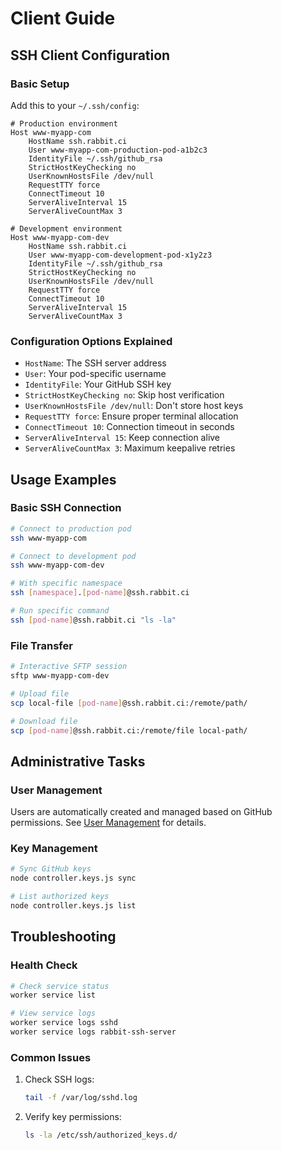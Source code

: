 # Client Guide

## SSH Client Configuration

### Basic Setup

Add this to your `~/.ssh/config`:

```ssh-config
# Production environment
Host www-myapp-com
    HostName ssh.rabbit.ci
    User www-myapp-com-production-pod-a1b2c3
    IdentityFile ~/.ssh/github_rsa
    StrictHostKeyChecking no
    UserKnownHostsFile /dev/null
    RequestTTY force
    ConnectTimeout 10
    ServerAliveInterval 15
    ServerAliveCountMax 3

# Development environment
Host www-myapp-com-dev
    HostName ssh.rabbit.ci
    User www-myapp-com-development-pod-x1y2z3
    IdentityFile ~/.ssh/github_rsa
    StrictHostKeyChecking no
    UserKnownHostsFile /dev/null
    RequestTTY force
    ConnectTimeout 10
    ServerAliveInterval 15
    ServerAliveCountMax 3
```

### Configuration Options Explained

- `HostName`: The SSH server address
- `User`: Your pod-specific username
- `IdentityFile`: Your GitHub SSH key
- `StrictHostKeyChecking no`: Skip host verification
- `UserKnownHostsFile /dev/null`: Don't store host keys
- `RequestTTY force`: Ensure proper terminal allocation
- `ConnectTimeout 10`: Connection timeout in seconds
- `ServerAliveInterval 15`: Keep connection alive
- `ServerAliveCountMax 3`: Maximum keepalive retries

## Usage Examples

### Basic SSH Connection

```bash
# Connect to production pod
ssh www-myapp-com

# Connect to development pod
ssh www-myapp-com-dev

# With specific namespace
ssh [namespace].[pod-name]@ssh.rabbit.ci

# Run specific command
ssh [pod-name]@ssh.rabbit.ci "ls -la"
```

### File Transfer

```bash
# Interactive SFTP session
sftp www-myapp-com-dev

# Upload file
scp local-file [pod-name]@ssh.rabbit.ci:/remote/path/

# Download file
scp [pod-name]@ssh.rabbit.ci:/remote/file local-path/
```

## Administrative Tasks

### User Management

Users are automatically created and managed based on GitHub permissions. See [User Management](user-management.md) for details.

### Key Management

```bash
# Sync GitHub keys
node controller.keys.js sync

# List authorized keys
node controller.keys.js list
```

## Troubleshooting

### Health Check

```bash
# Check service status
worker service list

# View service logs
worker service logs sshd
worker service logs rabbit-ssh-server
```

### Common Issues

1. Check SSH logs:

   ```bash
   tail -f /var/log/sshd.log
   ```

2. Verify key permissions:
   ```bash
   ls -la /etc/ssh/authorized_keys.d/
   ```
